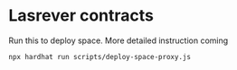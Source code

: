 # Lasrever contracts

Run this to deploy space. More detailed instruction coming

```shell
npx hardhat run scripts/deploy-space-proxy.js
```
